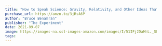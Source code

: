 ```yaml
---
title: "How to Speak Science: Gravity, Relativity, and Other Ideas That Were Crazy Until Proven Brilliant"
purchase_url: https://amzn.to/3jRsA6P
author: "Bruce Benamran"
publisher: "The Experiment"
date: 2021-09-07
image: https://images-na.ssl-images-amazon.com/images/I/51IFj2DaHhL._SL75_.jpg
tags:
---
```


